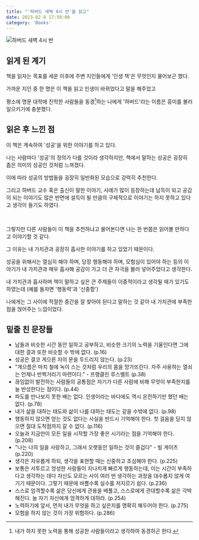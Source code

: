 ```yaml
---
title: "'하버드 새벽 4시 반'을 읽고"
date: 2023-02-8 17:50:00
category: 'Books'
---
```


![하버드 새벽 4시 반](https://user-images.githubusercontent.com/26461307/217572851-8c11a4e1-5b20-4d35-ac62-e78190153e77.jpeg)

## 읽게 된 계기

책을 읽자는 목표를 세운 이후에 주변 지인들에게 '인생 책'은 무엇인지 물어보곤 했다.

가까운 지인 중 한 명은 이 책을 읽고 인생이 바뀌었다고 말을 해주었고

평소에 명문 대학에 진학한 사람들을 동경[^1]하는 나에게 '하버드'라는 이름은 흥미를 불러일으키기에 충분했다.

[^1]: 내가 하지 못한 노력을 통해 성공한 사람들이라고 생각하여 동경하곤 한다.

## 읽은 후 느낀 점

이 책은 계속하여 '성공'을 위한 이야기를 하고 있다.

나는 사람마다 '성공'의 정의가 다를 것이라 생각하지만, 책에서 말하는 성공은 굉장히 좁은 의미의 성공인 것처럼 느껴졌다.

이에 따라 성공의 방법들을 굉장히 일반화된 모습으로 강력히 추천한다.

그리고 하버드 교수 혹은 출신이 말한 이야기, 사례가 많이 등장하는데 납득이 되고 공감이 되는 이야기도 많은 반면에 설득이 될 만큼의 구체적으로 이야기는 하지 못하고 있다고 생각이 들기도 하였다.

<br />

그렇지만 다른 사람들이 이 책을 추천하냐고 물어본다면 나는 한 번쯤은 읽어볼 만하다고 이야기할 것 같다.

그 이유는 내 가치관과 굉장히 흡사한 이야기를 하고 있었기 때문이다.

성공을 위해서는 열심히 해야 하며, 당장 행동해야 하며, 모험심이 있어야 하는 등의 이야기가 내 가치관과 매우 흡사해 공감이 가고 더 큰 자극을 불러 넣어주었다고 생각한다.

내 가치관과 흡사하며 책이 말하고 싶은 큰 주제들이 이중적이라고 생각될 때가 있기도 하였는데 (예를 들자면 '행동력'과 '신중함')

나에게는 그 사이에 적절한 중간을 잘 찾아야 된다고 말하는 것 같아 내 가치관에 부족한 점을 얹어주는 느낌이었다.

## 밑줄 친 문장들

- 남들과 비슷한 시간 동안 일하고 공부하고, 비슷한 크기의 노력을 기울인다면 그에 대한 결과 또한 비슷할 수 밖에 없다. (p.16)
- 성공은 결코 게으른 자의 문을 두드리지 않는다. (p.23)
- "게으름은 마치 철에 녹이 스는 것처럼 우리의 몸을 망가뜨린다. 자주 사용하는 열쇠는 언제나 반짝거리기 마련이다." - 프랭클린 루스벨트 (p.38)
- 끊임없이 발전하는 사람들의 공통점은 자기가 다른 사람에 비해 무엇이 부족한지를 늘 반성한다는 점이다. (p.44)
- 파도를 만나보지 못한 배는 없다. 인생이라는 바다에도 역시 온전하기만 했던 배는 없다. (p.78)
- 내가 삶을 대하는 태도와 삶이 나를 대하는 태도는 같을 수밖에 없다. (p.98)
- 행동하지 않으면 얻는 것도 없다는 사실을 반드시 기억해야 한다. 첫 걸음을 딛지 않으면 절대 도착점까지 갈 수 없다. (p.116)
- 오늘과 지금만이 모든 일을 시작할 가장 좋은 시기라는 점을 기억해야 한다. (p.208)
- "나는 나의 일을 사랑하고, 그래서 오랫동안 일하는 것이 즐겁다" - 빌 게이츠 (p.220)
- 생각은 자유롭게 하되, 생각을 표현할 때는 신중하고 조심해야 한다. (p.225)
- 보통은 서투르고 엉성한 사람들이 지나치게 빠르게 행동하는데, 이는 시간이 부족하다고 생각하는 데다 자신도 모르는 사이 여러 번 생각하는 과정을 대수롭지 않게 여기기 때문이다. 그렇기 때문에 바쁠수록 실수를 저지르기 쉽다. (p.236)
- 스스로 엄격할수록 삶은 당신에게 관용을 베풀고, 스스로에게 관대할수록 삶은 각박해진다. 늘 자기 자신에게 엄격하게 대하라. (p.254)
- 노력하기에 앞서, 먼저 내가 무엇을 하고 싶은지를 명확히 해두어야 한다. (p.275)
- 모험을 하지 않는 것이 가장 위험하다. (p.286)
